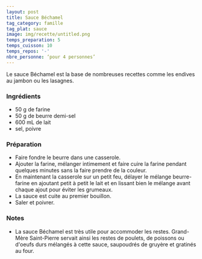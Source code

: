 ```yaml
---
layout: post
title: Sauce Béchamel
tag_category: famille
tag_plat: sauce
image: img/recette/untitled.png
temps_preparation: 5
temps_cuisson: 10
temps_repos: '-'
nbre_personne: ‘pour 4 personnes’
---
```

Le sauce Béchamel est la base de nombreuses recettes comme les endives au jambon ou les lasagnes.

### Ingrédients
* 50 g de farine
* 50 g de beurre demi-sel
* 600 mL de lait
* sel, poivre

### Préparation
* Faire fondre le beurre dans une casserole.
* Ajouter la farine, mélanger intimement et faire cuire la farine pendant quelques minutes sans la faire prendre de la couleur.
* En maintenant la casserole sur un petit feu, délayer le mélange beurre-farine en ajoutant petit à petit le lait et en lissant bien le mélange avant chaque ajout pour éviter les grumeaux.
* La sauce est cuite au premier bouillon.
* Saler et poivrer.

### Notes
* La sauce Béchamel est très utile pour accommoder les restes. Grand-Mère Saint-Pierre servait ainsi les restes de poulets, de poissons ou d'oeufs durs mélangés à cette sauce, saupoudrés de gruyère et gratinés au four.   
